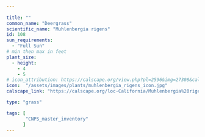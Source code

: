 ```yaml
---
 
title: ""
common_name: "Deergrass"
scientific_name: "Muhlenbergia rigens"
id: 108 
sun_requirements:
  - "Full Sun"
# min then max in feet
plant_size:
  - height: 
    - 4
    - 5
# icon_attribution: https://calscape.org/view.php?pl=2596&img=27308&calphoto=1
icon:  "/assets/images/plants/muhlenbergia_rigens_icon.jpg"
calscape_link: "https://calscape.org/loc-California/Muhlenbergia%20rigens(%20)"

type: "grass"

tags: [
       "CNPS_master_inventory"
      ]
---
```








